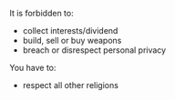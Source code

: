 It is forbidden to:
* collect interests/dividend
* build, sell or buy weapons
* breach or disrespect personal privacy

You have to:
* respect all other religions
